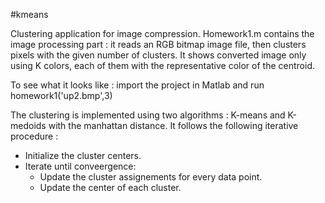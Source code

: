 #kmeans

Clustering application for image compression. 
Homework1.m contains the image processing part : it reads an RGB bitmap image file, then clusters pixels with the given number of clusters. It shows converted image only using K colors, each of them with the representative color of the centroid. 

To see what it looks like : import the project in Matlab and run homework1('up2.bmp',3)

The clustering is implemented using two algorithms : K-means and K-medoids with the manhattan distance. It follows the following iterative procedure : 
- Initialize the cluster centers.
- Iterate until conveergence: 
	- Update the cluster assignements for every data point. 
	- Update the center of each cluster. 
